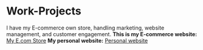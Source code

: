# Work-Projects
I have my E-commerce own store, handling marketing, website management, and customer engagement.
**This is my E-commerce website:** [My E.com Store](https://3qvxps-i2.myshopify.com/)
**My personal website:** [Personal website](https://shouryapatiyal.builder-preview.com/)
